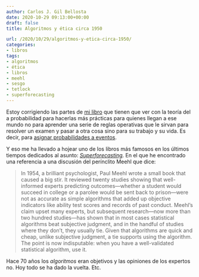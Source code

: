 ```yaml
---
author: Carlos J. Gil Bellosta
date: 2020-10-29 09:13:00+00:00
draft: false
title: Algoritmos y ética circa 1950

url: /2020/10/29/algoritmos-y-etica-circa-1950/
categories:
- libros
tags:
- algoritmos
- ética
- libros
- meehl
- sesgo
- tetlock
- superforecasting
---
```


Estoy corrigiendo las partes de [mi libro](https://www.datanalytics.com/libro_estadistica/) que tienen que ver con la teoría del a probabilidad para hacerlas más prácticas para quienes llegan a ese mundo no para aprender una serie de reglas operativas que le sirvan para resolver un examen y pasar a otra cosa sino para su trabajo y su vida. Es decir, para [asignar probabilidades a eventos](https://en.wikipedia.org/wiki/Problem_of_points).

Y eso me ha llevado a hojear uno de los libros más famosos en los últimos tiempos dedicados al asunto: _[Superforecasting](https://en.wikipedia.org/wiki/Superforecasting:_The_Art_and_Science_of_Prediction)_. En el que he encontrado una referencia a una discusión del perínclito Meehl que dice:

>In 1954, a brilliant psychologist, Paul Meehl wrote a small book that caused a big stir. It reviewed twenty studies showing that well-informed experts predicting outcomes—whether a student would succeed in college or a parolee would be sent back to prison—were not as accurate as simple algorithms that added up objective indicators like ability test scores and records of past conduct. Meehl’s claim upset many experts, but subsequent research—now more than two hundred studies—has shown that in most cases statistical algorithms beat subjective judgment, and in the handful of studies where they don’t, they usually tie. Given that algorithms are quick and cheap, unlike subjective judgment, a tie supports using the algorithm.  The point is now indisputable: when you have a well-validated statistical algorithm, use it.

Hace 70 años los _algoritmos_ eran objetivos y las opiniones de los expertos no. Hoy todo se ha dado la vuelta. Etc.